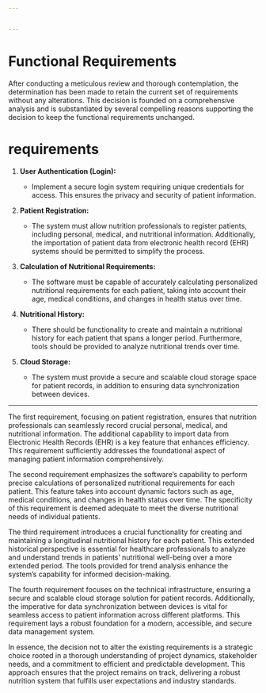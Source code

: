 ```yaml
---


---
```


<h1 id="functional-requierements">Functional Requirements</h1>
<p>After conducting a meticulous review and thorough contemplation, the determination has been made to retain the current set of requirements without any alterations. This decision is founded on a comprehensive analysis and is substantiated by several compelling reasons supporting the decision to keep the functional requirements unchanged.</p>
<h1 id="functional requirements">requirements</h1>
<ol>
<li>
<p><strong>User Authentication (Login):</strong></p>
<ul>
<li>Implement a secure login system requiring unique credentials for access. This ensures the privacy and security of patient information.</li>
</ul>
</li>
<li>
<p><strong>Patient Registration:</strong></p>
<ul>
<li>The system must allow nutrition professionals to register patients, including personal, medical, and nutritional information. Additionally, the importation of patient data from electronic health record (EHR) systems should be permitted to simplify the process.</li>
</ul>
</li>
<li>
<p><strong>Calculation of Nutritional Requirements:</strong></p>
<ul>
<li>The software must be capable of accurately calculating personalized nutritional requirements for each patient, taking into account their age, medical conditions, and changes in health status over time.</li>
</ul>
</li>
<li>
<p><strong>Nutritional History:</strong></p>
<ul>
<li>There should be functionality to create and maintain a nutritional history for each patient that spans a longer period. Furthermore, tools should be provided to analyze nutritional trends over time.</li>
</ul>
</li>
<li>
<p><strong>Cloud Storage:</strong></p>
<ul>
<li>The system must provide a secure and scalable cloud storage space for patient records, in addition to ensuring data synchronization between devices.</li>
</ul>
</li>
</ol>
<hr>
<p>The first requirement, focusing on patient registration, ensures that nutrition professionals can seamlessly record crucial personal, medical, and nutritional information. The additional capability to import data from Electronic Health Records (EHR) is a key feature that enhances efficiency. This requirement sufficiently addresses the foundational aspect of managing patient information comprehensively.</p>
<p>The second requirement emphasizes the software’s capability to perform precise calculations of personalized nutritional requirements for each patient. This feature takes into account dynamic factors such as age, medical conditions, and changes in health status over time. The specificity of this requirement is deemed adequate to meet the diverse nutritional needs of individual patients.</p>
<p>The third requirement introduces a crucial functionality for creating and maintaining a longitudinal nutritional history for each patient. This extended historical perspective is essential for healthcare professionals to analyze and understand trends in patients’ nutritional well-being over a more extended period. The tools provided for trend analysis enhance the system’s capability for informed decision-making.</p>
<p>The fourth requirement focuses on the technical infrastructure, ensuring a secure and scalable cloud storage solution for patient records. Additionally, the imperative for data synchronization between devices is vital for seamless access to patient information across different platforms. This requirement lays a robust foundation for a modern, accessible, and secure data management system.</p>
<p>In essence, the decision not to alter the existing requirements is a strategic choice rooted in a thorough understanding of project dynamics, stakeholder needs, and a commitment to efficient and predictable development. This approach ensures that the project remains on track, delivering a robust nutrition system that fulfills user expectations and industry standards.</p>

